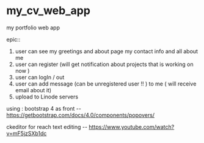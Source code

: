 # my_cv_web_app

my portfolio web app

epic::

1.  user can see my greetings and about page
    my contact info and all about me 
2. user can register (will get notification about projects that is working on now )
3. user can logIn / out
4.  user can add message (can be unregistered user !! )
    to me ( will receive email about it)
5. upload to Linode servers


using : 
bootstrap 4 as front -- 
https://getbootstrap.com/docs/4.0/components/popovers/

ckeditor for reach text editing --
https://www.youtube.com/watch?v=mF5jzSXb1dc